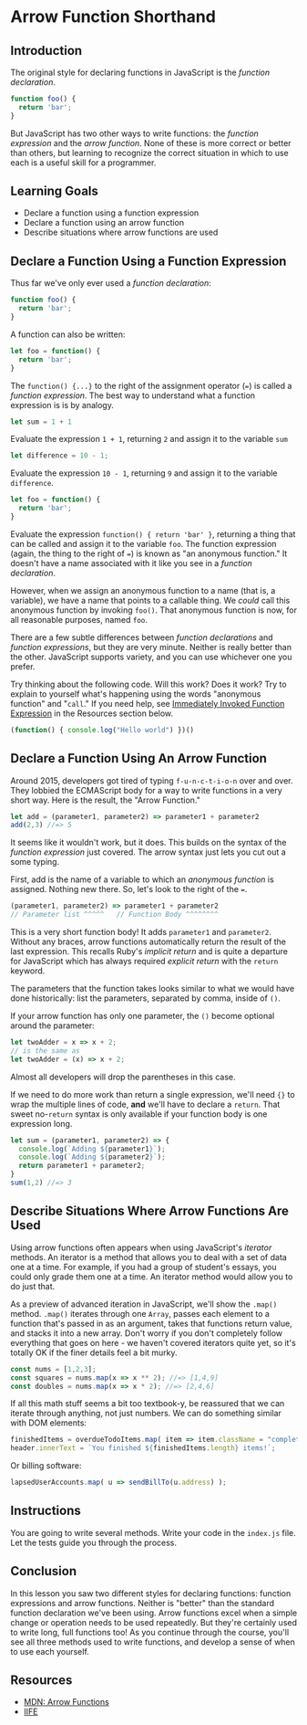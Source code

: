 # Arrow Function Shorthand

## Introduction

The original style for declaring functions in JavaScript is the _function
declaration_.

```js
function foo() {
  return 'bar';
}
```
  
But JavaScript has two other ways to write functions: the _function expression_
and the _arrow function_. None of these is more correct or better than others,
but learning to recognize the correct situation in which to use each is a useful
skill for a programmer.

## Learning Goals

- Declare a function using a function expression
- Declare a function using an arrow function
- Describe situations where arrow functions are used

## Declare a Function Using a Function Expression

Thus far we've only ever used a _function declaration_:

```js
function foo() {
  return 'bar';
}
```

A function can also be written:

```js
let foo = function() {
  return 'bar';
}
```

The `function() {...}` to the right of the assignment operator (`=`) is called
a _function expression_. The best way to understand what a function expression
is is by analogy.

```js
let sum = 1 + 1
```

Evaluate the expression `1 + 1`, returning `2` and assign it to the variable `sum`

```js
let difference = 10 - 1;
```

Evaluate the expression `10 - 1`, returning `9` and assign it to the variable
`difference`.

```js
let foo = function() {
  return 'bar';
}
```

Evaluate the expression `function() { return 'bar' }`, returning a thing that
can be called and assign it to the variable `foo`. The function expression
(again, the thing to the right of `=`) is known as "an anonymous function." It
doesn't have a name associated with it like you see in a _function
declaration_.

However, when we assign an anonymous function to a name (that is, a variable),
we have a name that points to a callable thing. We _could_ call this anonymous
function by invoking `foo()`. That anonymous function is now, for all
reasonable purposes, named `foo`.

There are a few subtle differences between _function declarations_ and
_function expressions_, but they are very minute. Neither is really better than
the other. JavaScript supports variety, and you can use whichever one you prefer.

Try thinking about the following code. Will this work? Does it work? Try to
explain to yourself what's happening using the words "anonymous function" and
"`call`." If you need help, see [Immediately Invoked Function Expression][IIFE]
in the Resources section below.

```js
(function() { console.log("Hello world") })()
```

## Declare a Function Using An Arrow Function

Around 2015, developers got tired of typing `f-u-n-c-t-i-o-n` over and over.
They lobbied the ECMAScript body for a way to write functions in a very short
way. Here is the result, the "Arrow Function."

```js
let add = (parameter1, parameter2) => parameter1 + parameter2
add(2,3) //=> 5
```

It seems like it wouldn't work, but it does. This builds on the syntax of the
_function expression_ just covered. The arrow syntax just lets you cut out a
some typing.

First, add is the name of a variable to which an _anonymous function_ is
assigned. Nothing new there. So, let's look to the right of the `=`.

```js
(parameter1, parameter2) => parameter1 + parameter2
// Parameter list ^^^^^   // Function Body ^^^^^^^^
```

This is a very short function body! It adds `parameter1` and `parameter2`.
Without any braces, arrow functions automatically return the result of the last
expression. This recalls Ruby's _implicit return_ and is quite a departure for
JavaScript which has always required _explicit return_ with the `return`
keyword.

The parameters that the function takes looks similar to what we would have done
historically: list the parameters, separated by comma, inside of `()`.

If your arrow function has only one parameter, the `()` become optional around
the parameter:

```js
let twoAdder = x => x + 2;
// is the same as
let twoAdder = (x) => x + 2;
```

Almost all developers will drop the parentheses in this case.

If we need to do more work than return a single expression, we'll need `{}` to
wrap the multiple lines of code, **and** we'll have to declare a `return`. That
sweet no-`return` syntax is only available if your function body is one
expression long.

```js
let sum = (parameter1, parameter2) => {
  console.log(`Adding ${parameter1}`);
  console.log(`Adding ${parameter2}`);
  return parameter1 + parameter2;
}
sum(1,2) //=> 3
```

## Describe Situations Where Arrow Functions Are Used

Using arrow functions often appears when using JavaScript's _iterator_ methods.
An iterator is a method that allows you to deal with a set of data one at a
time.  For example, if you had a group of student's essays, you could only
grade them one at a time. An iterator method would allow you to do just that.

As a preview of advanced iteration in JavaScript, we'll show the `.map()`
method.  `.map()` iterates through one `Array`, passes each element to a
function that's passed in as an argument, takes that functions return value,
and stacks it into a new array. Don't worry if you don't completely follow
everything that goes on here - we haven't covered iterators quite yet, so it's
totally OK if the finer details feel a bit murky.

```js
const nums = [1,2,3];
const squares = nums.map(x => x ** 2); //=> [1,4,9]
const doubles = nums.map(x => x * 2); //=> [2,4,6]
```

If all this math stuff seems a bit too textbook-y, be reassured that we can
iterate through anything, not just numbers. We can do something similar with DOM
elements:

```js
finishedItems = overdueTodoItems.map( item => item.className = "complete" );
header.innerText = `You finished ${finishedItems.length} items!`;
```

Or billing software:

```js
lapsedUserAccounts.map( u => sendBillTo(u.address) );
```

## Instructions

You are going to write several methods. Write your code in the `index.js` file.
Let the tests guide you through the process.


## Conclusion

In this lesson you saw two different styles for declaring functions: function
expressions and arrow functions. Neither is "better" than the standard function
declaration we've been using. Arrow functions excel when a simple change or
operation needs to be used repeatedly. But they're certainly used to write long,
full functions too! As you continue through the course, you'll see all three
methods used to write functions, and develop a sense of when to use each
yourself.

## Resources

* [MDN: Arrow Functions][Arrow functions]
* [IIFE][]


[Arrow functions]: https://developer.mozilla.org/en-US/docs/Web/JavaScript/Reference/Functions/Arrow_functions
[IIFE]: https://developer.mozilla.org/en-US/docs/Glossary/IIFE
